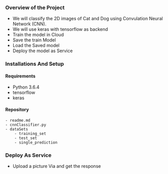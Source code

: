 
### Overview of the Project

- We will classify the 2D images of Cat and Dog using Convulation Neural Network (CNN). 
- We will use keras with tensorflow as backend
- Train the model in Cloud
- Save the train Model
- Load the Saved model 
- Deploy the model as Service

### Installations And Setup

#### Requirements 
- Python 3.6.4
- tensorflow
- keras

#### Repository 
    - readme.md
    - cnnClassifier.py
    - dataSets
        - training_set
        - test_set
        - single_prediction
        
### Deploy As Service
- Upload a picture Via and get the response 



